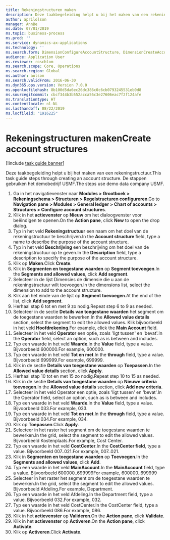 ```yaml
---
title: Rekeningstructuren maken
description: Deze taakbegeleiding helpt u bij het maken van een rekeningstructuur.
author: aprilolson
manager: AnnBe
ms.date: 07/01/2019
ms.topic: business-process
ms.prod: ''
ms.service: dynamics-ax-applications
ms.technology: ''
ms.search.form: DimensionConfigureAccountStructure, DimensionCreateAccountStructure, DimensionHierarchyAddLevel, DimensionHierarchyConstraintActivate
audience: Application User
ms.reviewer: roschlom
ms.search.scope: Core, Operations
ms.search.region: Global
ms.author: aolson
ms.search.validFrom: 2016-06-30
ms.dyn365.ops.version: Version 7.0.0
ms.openlocfilehash: 8b100d5da6ec26dc386c0c6cb0793245531eb0d8
ms.sourcegitcommit: cbcf344b3b552acca56c3e27606eac7f2f124afe
ms.translationtype: HT
ms.contentlocale: nl-NL
ms.lasthandoff: 08/22/2019
ms.locfileid: "1916225"
---
```

# <a name="create-account-structures"></a><span data-ttu-id="f8e5c-103">Rekeningstructuren maken</span><span class="sxs-lookup"><span data-stu-id="f8e5c-103">Create account structures</span></span>

[!include [task guide banner](../../includes/task-guide-banner.md)]

<span data-ttu-id="f8e5c-104">Deze taakbegeleiding helpt u bij het maken van een rekeningstructuur.</span><span class="sxs-lookup"><span data-stu-id="f8e5c-104">This task guide steps through creating an account structure.</span></span> <span data-ttu-id="f8e5c-105">De stappen gebruiken het demobedrijf USMF.</span><span class="sxs-lookup"><span data-stu-id="f8e5c-105">The steps use demo data company USMF.</span></span>

1. <span data-ttu-id="f8e5c-106">Ga in het navigatievenster naar **Modules > Grootboek > Rekeningschema > Structuren > Regelstructuren configureren**.</span><span class="sxs-lookup"><span data-stu-id="f8e5c-106">Go to **Navigation pane > Modules > General ledger > Chart of accounts > Structures > Configure account structures**.</span></span>
2. <span data-ttu-id="f8e5c-107">Klik in het **actievenster** op **Nieuw** om het dialoogvenster voor beëindigen te openen.</span><span class="sxs-lookup"><span data-stu-id="f8e5c-107">On the **Action pane**, click **New** to open the drop dialog.</span></span>
3. <span data-ttu-id="f8e5c-108">Typ in het veld **Rekeningstructuur** een naam om het doel van de rekeningstructuur te beschrijven.</span><span class="sxs-lookup"><span data-stu-id="f8e5c-108">In the **Account structure** field, type a name to describe the purpose of the account structure.</span></span>
4. <span data-ttu-id="f8e5c-109">Typ in het veld **Beschrijving** een beschrijving om het doel van de rekeningstructuur op te geven.</span><span class="sxs-lookup"><span data-stu-id="f8e5c-109">In the **Description** field, type a description to specify the purpose of the account structure.</span></span>
5. <span data-ttu-id="f8e5c-110">Klik op **Maken**.</span><span class="sxs-lookup"><span data-stu-id="f8e5c-110">Click **Create**.</span></span>
6. <span data-ttu-id="f8e5c-111">Klik in **Segmenten en toegestane waarden** op **Segment toevoegen**.</span><span class="sxs-lookup"><span data-stu-id="f8e5c-111">In the **Segments and allowed values**, click **Add segment**.</span></span>
7. <span data-ttu-id="f8e5c-112">Selecteer in de lijst Dimensies de dimensie die u aan de rekeningstructuur wilt toevoegen.</span><span class="sxs-lookup"><span data-stu-id="f8e5c-112">In the dimensions list, select the dimension to add to the account structure.</span></span>
8. <span data-ttu-id="f8e5c-113">Klik aan het einde van de lijst op **Segment toevoegen**.</span><span class="sxs-lookup"><span data-stu-id="f8e5c-113">At the end of the list, click **Add segment**.</span></span>
9. <span data-ttu-id="f8e5c-114">Herhaal stap 6 tot en met 9 zo nodig.</span><span class="sxs-lookup"><span data-stu-id="f8e5c-114">Repeat step 6 to 9 as needed.</span></span>
10. <span data-ttu-id="f8e5c-115">Selecteer in de sectie **Details van toegestane waarden** het segment om de toegestane waarden te bewerken.</span><span class="sxs-lookup"><span data-stu-id="f8e5c-115">In the **Allowed value details** section, select the segment to edit the allowed values.</span></span>
    <span data-ttu-id="f8e5c-116">Klik bijvoorbeeld in het veld **Hoofdrekening**.</span><span class="sxs-lookup"><span data-stu-id="f8e5c-116">For example, click the **Main Account** field.</span></span>  
11. <span data-ttu-id="f8e5c-117">Selecteer in het veld **Operator** een optie, zoals 'ligt tussen' en 'bevat'.</span><span class="sxs-lookup"><span data-stu-id="f8e5c-117">In the **Operator** field, select an option, such as is between and includes.</span></span>
12. <span data-ttu-id="f8e5c-118">Typ een waarde in het veld **Waarde**.</span><span class="sxs-lookup"><span data-stu-id="f8e5c-118">In the **Value** field, type a value.</span></span> <span data-ttu-id="f8e5c-119">Bijvoorbeeld 600000.</span><span class="sxs-lookup"><span data-stu-id="f8e5c-119">For example, 600000.</span></span>  
13. <span data-ttu-id="f8e5c-120">Typ een waarde in het veld **Tot en met**.</span><span class="sxs-lookup"><span data-stu-id="f8e5c-120">In the **through** field, type a value.</span></span> <span data-ttu-id="f8e5c-121">Bijvoorbeeld 699999.</span><span class="sxs-lookup"><span data-stu-id="f8e5c-121">For example, 699999.</span></span>  
14. <span data-ttu-id="f8e5c-122">Klik in de sectie **Details van toegestane waarden** op **Toepassen**.</span><span class="sxs-lookup"><span data-stu-id="f8e5c-122">In the **Allowed value details** section, click **Apply**.</span></span>
15. <span data-ttu-id="f8e5c-123">Herhaal stap 10 tot en met 15 zo nodig.</span><span class="sxs-lookup"><span data-stu-id="f8e5c-123">Repeat step 10 to 15 as needed.</span></span>  
16. <span data-ttu-id="f8e5c-124">Klik in de sectie **Details van toegestane waarden** op **Nieuwe criteria toevoegen**.</span><span class="sxs-lookup"><span data-stu-id="f8e5c-124">In the **Allowed value details** section, click **Add new criteria**.</span></span>
17. <span data-ttu-id="f8e5c-125">Selecteer in het veld Operator een optie, zoals 'ligt tussen' en 'bevat'.</span><span class="sxs-lookup"><span data-stu-id="f8e5c-125">In the Operator field, select an option, such as is between and includes.</span></span>
18. <span data-ttu-id="f8e5c-126">Typ een waarde in het veld **Waarde**.</span><span class="sxs-lookup"><span data-stu-id="f8e5c-126">In the **Value** field, type a value.</span></span> <span data-ttu-id="f8e5c-127">Bijvoorbeeld 033.</span><span class="sxs-lookup"><span data-stu-id="f8e5c-127">For example, 033.</span></span>  
19. <span data-ttu-id="f8e5c-128">Typ een waarde in het veld **Tot en met**.</span><span class="sxs-lookup"><span data-stu-id="f8e5c-128">In the **through** field, type a value.</span></span> <span data-ttu-id="f8e5c-129">Bijvoorbeeld 034.</span><span class="sxs-lookup"><span data-stu-id="f8e5c-129">For example, 034.</span></span>  
20. <span data-ttu-id="f8e5c-130">Klik op **Toepassen**.</span><span class="sxs-lookup"><span data-stu-id="f8e5c-130">Click **Apply**.</span></span>
21. <span data-ttu-id="f8e5c-131">Selecteer in het raster het segment om de toegestane waarden te bewerken.</span><span class="sxs-lookup"><span data-stu-id="f8e5c-131">In the grid, select the segment to edit the allowed values.</span></span> <span data-ttu-id="f8e5c-132">Bijvoorbeeld Kostenplaats.</span><span class="sxs-lookup"><span data-stu-id="f8e5c-132">For example, Cost Center.</span></span>  
22. <span data-ttu-id="f8e5c-133">Typ een waarde in het veld **CostCenter**.</span><span class="sxs-lookup"><span data-stu-id="f8e5c-133">In the **CostCenter field**, type a value.</span></span> <span data-ttu-id="f8e5c-134">Bijvoorbeeld 007..021.</span><span class="sxs-lookup"><span data-stu-id="f8e5c-134">For example, 007..021.</span></span>  
23. <span data-ttu-id="f8e5c-135">Klik in **Segmenten en toegestane waarden** op **Toevoegen**.</span><span class="sxs-lookup"><span data-stu-id="f8e5c-135">In the **Segments and allowed values**, click **Add**.</span></span>
24. <span data-ttu-id="f8e5c-136">Typ een waarde in het veld **MainAccount**.</span><span class="sxs-lookup"><span data-stu-id="f8e5c-136">In the **MainAccount** field, type a value.</span></span> <span data-ttu-id="f8e5c-137">Bijvoorbeeld 600000..699999</span><span class="sxs-lookup"><span data-stu-id="f8e5c-137">For example, 600000..699999</span></span>  
25. <span data-ttu-id="f8e5c-138">Selecteer in het raster het segment om de toegestane waarden te bewerken.</span><span class="sxs-lookup"><span data-stu-id="f8e5c-138">In the grid, select the segment to edit the allowed values.</span></span> <span data-ttu-id="f8e5c-139">Bijvoorbeeld Afdeling.</span><span class="sxs-lookup"><span data-stu-id="f8e5c-139">For example, Department.</span></span>  
26. <span data-ttu-id="f8e5c-140">Typ een waarde in het veld Afdeling.</span><span class="sxs-lookup"><span data-stu-id="f8e5c-140">In the Department field, type a value.</span></span> <span data-ttu-id="f8e5c-141">Bijvoorbeeld 032.</span><span class="sxs-lookup"><span data-stu-id="f8e5c-141">For example, 032.</span></span>  
27. <span data-ttu-id="f8e5c-142">Typ een waarde in het veld CostCenter.</span><span class="sxs-lookup"><span data-stu-id="f8e5c-142">In the CostCenter field, type a value.</span></span> <span data-ttu-id="f8e5c-143">Bijvoorbeeld 086.</span><span class="sxs-lookup"><span data-stu-id="f8e5c-143">For example, 086.</span></span>  
28. <span data-ttu-id="f8e5c-144">Klik in het **actievenster** op **Valideren**.</span><span class="sxs-lookup"><span data-stu-id="f8e5c-144">On the **Action pane**, click **Validate**.</span></span>
29. <span data-ttu-id="f8e5c-145">Klik in het **actievenster** op **Activeren**.</span><span class="sxs-lookup"><span data-stu-id="f8e5c-145">On the **Action pane**, click **Activate**.</span></span>
30. <span data-ttu-id="f8e5c-146">Klik op **Activeren**.</span><span class="sxs-lookup"><span data-stu-id="f8e5c-146">Click **Activate**.</span></span>

